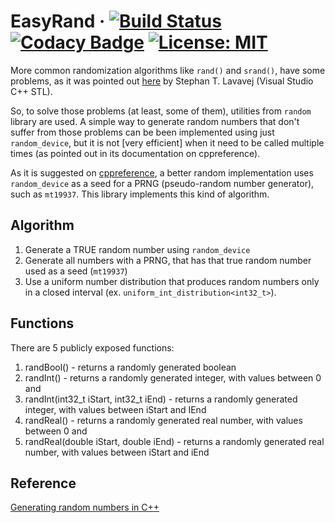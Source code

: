 # EasyRand &middot; [![Build Status](https://travis-ci.com/gramanicu/EasyRand.svg?branch=master)](https://travis-ci.com/gramanicu/EasyRand) [![Codacy Badge](https://api.codacy.com/project/badge/Grade/775e7ff2d8f84694ac7e489a6b30b165)](https://www.codacy.com/app/gramanicu/EasyRand?utm_source=github.com&amp;utm_medium=referral&amp;utm_content=gramanicu/EasyRand&amp;utm_campaign=Badge_Grade) [![License: MIT](https://img.shields.io/badge/License-MIT-yellow.svg)](https://opensource.org/licenses/MIT)

More common randomization algorithms like `rand()` and `srand()`, have some problems, as it was pointed out [here](https://channel9.msdn.com/Events/GoingNative/2013/rand-Considered-Harmful) by Stephan T. Lavavej (Visual Studio C++ STL).

So, to solve those problems (at least, some of them),  utilities from `random` library are used. A simple way to generate random numbers that don't suffer from those problems can be been implemented using just `random_device`, but it is not [very efficient] when it need to be called multiple times (as pointed out in its documentation on cppreference).

As it is suggested on [cppreference](https://en.cppreference.com/w/cpp/numeric/random/random_device), a better random implementation uses `random_device` as a seed for a PRNG (pseudo-random number generator), such as `mt19937`. This library implements this kind of algorithm.

## Algorithm

1. Generate a TRUE random number using `random_device`
2. Generate all numbers with a PRNG, that has that true random number used as a seed (`mt19937`)
3. Use a uniform number distribution that produces random numbers only in a closed interval (ex. `uniform_int_distribution<int32_t>`).

## Functions

There are 5 publicly exposed functions:

1. randBool() - returns a randomly generated boolean
2. randInt() - returns a randomly generated integer, with values between 0 and
3. randInt(int32_t iStart, int32_t iEnd) - returns a randomly generated integer, with values between iStart and IEnd
4. randReal() - returns a randomly generated real number, with values between 0 and
5. randReal(double iStart, double iEnd) - returns a randomly generated real number, with values between iStart and iEnd

## Reference

[Generating random numbers in C++](https://diego.assencio.com/?index=6890b8c50169ef45b74db135063c227c)
